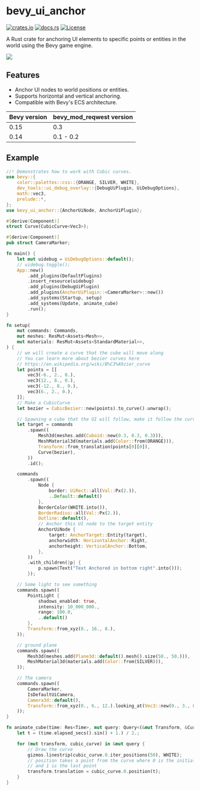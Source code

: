 # bevy_ui_anchor

[![crates.io](https://img.shields.io/crates/v/bevy_ui_anchor)](https://crates.io/crates/bevy_ui_anchor)
[![docs.rs](https://docs.rs/bevy_ui_anchor/badge.svg)](https://docs.rs/bevy_ui_anchor)
[![License](https://img.shields.io/crates/l/bevy_ui_anchor)](https://opensource.org/licenses/MIT)

A Rust crate for anchoring UI elements to specific points or entities in the world using the Bevy game engine.

![](follow.gif)

## Features

- Anchor UI nodes to world positions or entities.
- Supports horizontal and vertical anchoring.
- Compatible with Bevy's ECS architecture.

| Bevy version | bevy_mod_reqwest version |
| ------------ | ------------------------ |
| 0.15         | 0.3                      |
| 0.14         | 0.1 - 0.2                |

## Example

``` rust
//! Demonstrates how to work with Cubic curves.
use bevy::{
    color::palettes::css::{ORANGE, SILVER, WHITE},
    dev_tools::ui_debug_overlay::{DebugUiPlugin, UiDebugOptions},
    math::vec3,
    prelude::*,
};
use bevy_ui_anchor::{AnchorUiNode, AnchorUiPlugin};

#[derive(Component)]
struct Curve(CubicCurve<Vec3>);

#[derive(Component)]
pub struct CameraMarker;

fn main() {
    let mut uidebug = UiDebugOptions::default();
    // uidebug.toggle();
    App::new()
        .add_plugins(DefaultPlugins)
        .insert_resource(uidebug)
        .add_plugins(DebugUiPlugin)
        .add_plugins(AnchorUiPlugin::<CameraMarker>::new())
        .add_systems(Startup, setup)
        .add_systems(Update, animate_cube)
        .run();
}

fn setup(
    mut commands: Commands,
    mut meshes: ResMut<Assets<Mesh>>,
    mut materials: ResMut<Assets<StandardMaterial>>,
) {
    // we will create a curve that the cube will move along
    // You can learn more about bezier curves here
    // https://en.wikipedia.org/wiki/B%C3%A9zier_curve
    let points = [[
        vec3(-6., 2., 0.),
        vec3(12., 8., 0.),
        vec3(-12., 8., 0.),
        vec3(6., 2., 0.),
    ]];
    // Make a CubicCurve
    let bezier = CubicBezier::new(points).to_curve().unwrap();

    // Spawning a cube that the UI will follow, make it follow the curve
    let target = commands
        .spawn((
            Mesh3d(meshes.add(Cuboid::new(0.3, 0.3, 0.3))),
            MeshMaterial3d(materials.add(Color::from(ORANGE))),
            Transform::from_translation(points[0][0]),
            Curve(bezier),
        ))
        .id();

    commands
        .spawn((
            Node {
                border: UiRect::all(Val::Px(2.)),
                ..Default::default()
            },
            BorderColor(WHITE.into()),
            BorderRadius::all(Val::Px(2.)),
            Outline::default(),
            // Anchor this UI node to the target entity
            AnchorUiNode {
                target: AnchorTarget::Entity(target),
                anchorwidth: HorizontalAnchor::Right,
                anchorheight: VerticalAnchor::Bottom,
            },
        ))
        .with_children(|p| {
            p.spawn(Text("Text Anchored in bottom right".into()));
        });

    // Some light to see something
    commands.spawn((
        PointLight {
            shadows_enabled: true,
            intensity: 10_000_000.,
            range: 100.0,
            ..default()
        },
        Transform::from_xyz(8., 16., 8.),
    ));

    // ground plane
    commands.spawn((
        Mesh3d(meshes.add(Plane3d::default().mesh().size(50., 50.))),
        MeshMaterial3d(materials.add(Color::from(SILVER))),
    ));

    // The camera
    commands.spawn((
        CameraMarker,
        IsDefaultUiCamera,
        Camera3d::default(),
        Transform::from_xyz(0., 6., 12.).looking_at(Vec3::new(0., 3., 0.), Vec3::Y),
    ));
}

fn animate_cube(time: Res<Time>, mut query: Query<(&mut Transform, &Curve)>, mut gizmos: Gizmos) {
    let t = (time.elapsed_secs().sin() + 1.) / 2.;

    for (mut transform, cubic_curve) in &mut query {
        // Draw the curve
        gizmos.linestrip(cubic_curve.0.iter_positions(50), WHITE);
        // position takes a point from the curve where 0 is the initial point
        // and 1 is the last point
        transform.translation = cubic_curve.0.position(t);
    }
}
```

